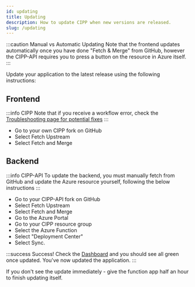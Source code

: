 ```yaml
---
id: updating
title: Updating
description: How to update CIPP when new versions are released.
slug: /updating
---
```


:::caution Manual vs Automatic Updating
Note that the frontend updates automatically once you have done "Fetch & Merge" from GitHub, however the CIPP-API requires you to press a button on the resource in Azure itself.
:::

Update your application to the latest release using the following instructions:

## Frontend

:::info CIPP
Note that if you receive a workflow error, check the [Troubleshooting page for potential fixes](/troubleshooting)
:::

* Go to your own CIPP fork on GitHub 
* Select Fetch Upstream
* Select Fetch and Merge

## Backend

:::info CIPP-API
To update the backend, you must manually fetch from GitHub and update the Azure resource yourself, following the below instructions
:::

* Go to your CIPP-API fork on GitHub
* Select Fetch Upstream
* Select Fetch and Merge
* Go to the Azure Portal
* Go to your CIPP resource group
* Select the Azure Function
* Select "Deployment Center"
* Select Sync.

:::success Success!
Check the [Dashboard](/docs/user/usingcipp/dashboard) and you should see all green once updated.
You've now updated the application.
:::

If you don't see the update immediately - give the function app half an hour to finish updating itself.
